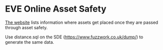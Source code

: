 # EVE Online Asset Safety
[The website](https://calavoow.github.io/asset-safety/) lists information where assets get placed once they are passed through asset safety.

Use distance.sql on the SDE (https://www.fuzzwork.co.uk/dump/) to generate the same data.
